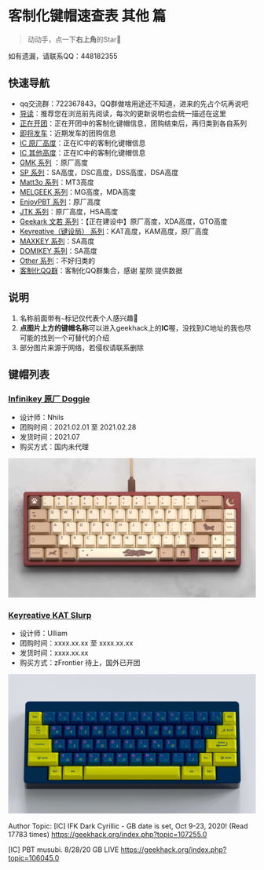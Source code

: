 # 客制化键帽速查表 其他 篇

> 动动手，点一下**右上角**的Star🤝

如有遗漏，请联系QQ：448182355

## 快速导航

- qq交流群：722367843，QQ群做啥用途还不知道，进来的先占个坑再说吧
- [导读](./README.md)：推荐您在浏览前先阅读，每次的更新说明也会统一描述在这里
- [正在开团](./gb.md)：正在开团中的客制化键帽信息，团购结束后，再归类到各自系列
- [即将发车](./come.md)：近期发车的团购信息
- [IC 原厂高度](./ic.md)：正在IC中的客制化键帽信息
- [IC 其他高度](./ic-other.md)：正在IC中的客制化键帽信息
- [GMK 系列](./gmk.md) ：原厂高度
- [SP 系列](./sp.md)：SA高度，DSC高度，DSS高度，DSA高度
- [Matt3o 系列](./matt3o.md)：MT3高度
- [MELGEEK 系列](./melgeek.md)：MG高度，MDA高度
- [EnjoyPBT 系列](./enjoypbt.md)：原厂高度
- [JTK 系列](./jtk.md)：原厂高度，HSA高度
- [Geekark 文若 系列](./geekark.md)：【正在建设中】原厂高度，XDA高度，GTO高度
- [Keyreative（键设局） 系列](./keyreative.md)：KAT高度，KAM高度，原厂高度
- [MAXKEY 系列](./maxkey.md)：SA高度
- [DOMIKEY 系列](./domikey.md)：SA高度
- [Other 系列](./other.md)：不好归类的
- [客制化QQ群](./qq-group.md)：客制化QQ群集合，感谢 星陨 提供数据

## 说明

1. 名称前面带有`~`标记仅代表个人感兴趣🌝
2. **点图片上方的键帽名称**可以进入geekhack上的**IC**喔，没找到IC地址的我也尽可能的找到一个可替代的介绍
3. 部分图片来源于网络，若侵权请联系删除

## 键帽列表

### [Infinikey 原厂 Doggie](https://www.reddit.com/r/mechmarket/comments/l4uoid/ic_infinikey_doggie_keycap_set/)

- 设计师：Nhils
- 团购时间：2021.02.01 至 2021.02.28
- 发货时间：2021.07
- 购买方式：国内未代理

![Infinikey 原厂 Doggie](media/Infinikey@原厂@Doggie.jpg)

### [Keyreative KAT Slurp](https://geekhack.org/index.php?topic=108069)

- 设计师：Ulliam
- 团购时间：xxxx.xx.xx 至 xxxx.xx.xx
- 发货时间：xxxx.xx.xx
- 购买方式：zFrontier 待上，国外已开团

![Keyreative KAT Slurp](media/Keyreative@KAT@Slurp.jpg)

Author Topic: [IC] IFK Dark Cyrillic - GB date is set, Oct 9-23, 2020!  (Read 17783 times)
https://geekhack.org/index.php?topic=107255.0

[IC] PBT musubi. 8/28/20 GB LIVE
https://geekhack.org/index.php?topic=106045.0
